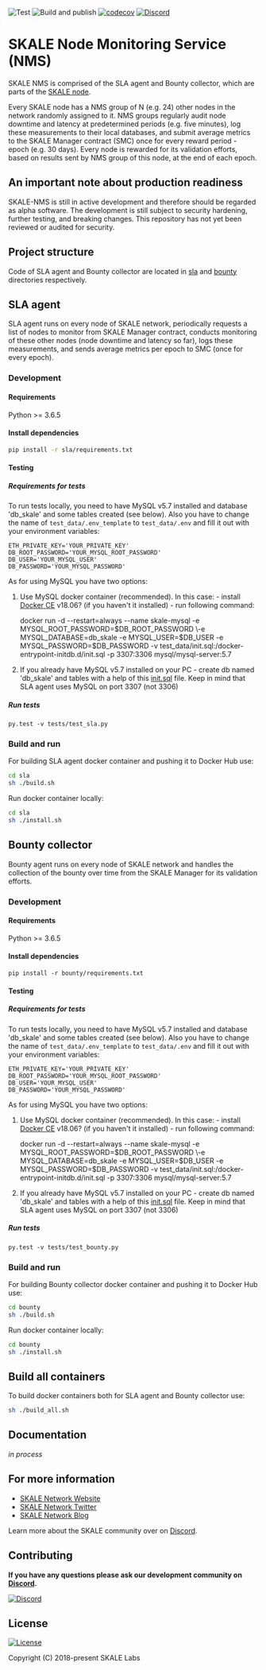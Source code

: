 ![Test](https://github.com/skalenetwork/skale-nms/workflows/Test/badge.svg)
![Build and publish](https://github.com/skalenetwork/skale-nms/workflows/Build%20and%20publish/badge.svg)
[![codecov](https://codecov.io/gh/skalenetwork/skale-nms/branch/develop/graph/badge.svg?token=aPCwLvSCAi)](https://codecov.io/gh/skalenetwork/skale-nms)
[![Discord](https://img.shields.io/discord/534485763354787851.svg)](https://discord.gg/vvUtWJB)

# SKALE Node Monitoring Service (NMS)

SKALE NMS is comprised of the SLA agent and Bounty collector, which are parts of the [SKALE node](https://github.com/skalenetwork/skale-node).

Every SKALE node has a NMS group of N (e.g. 24) other nodes in the network randomly assigned to it. NMS groups regularly audit node downtime and latency at predetermined periods (e.g. five minutes), log these measurements to their local databases, and submit average metrics to the SKALE Manager contract (SMC) once for every reward period - epoch (e.g. 30 days). Every node is rewarded for its validation efforts, based on results sent by NMS group of this node, at the end of each epoch.

## An important note about production readiness

SKALE-NMS is still in active development and therefore should be regarded as alpha software. The development is still subject to security hardening, further testing, and breaking changes. This repository has not yet been reviewed or audited for security.

## Project structure

Code of SLA agent and Bounty collector are located in [sla](https://github.com/skalenetwork/skale-nms/tree/develop/sla) and [bounty](https://github.com/skalenetwork/skale-nms/tree/develop/bounty) directories respectively.  

## SLA agent

SLA agent runs on every node of SKALE network, periodically requests a list of nodes to monitor from SKALE Manager contract, conducts monitoring of these other nodes (node downtime and latency so far), logs these measurements, and sends average metrics per epoch to SMC (once for every epoch).

### Development

#### Requirements

Python >= 3.6.5

#### Install dependencies

```bash
pip install -r sla/requirements.txt
```

#### Testing

##### Requirements for tests

To run tests locally, you need to have MySQL v5.7 installed and database 'db_skale' and some tables created (see below). Also you have to change the name of `test_data/.env_template` to `test_data/.env` and fill it out with your environment variables:

    ETH_PRIVATE_KEY='YOUR_PRIVATE_KEY' 
    DB_ROOT_PASSWORD='YOUR_MYSQL_ROOT_PASSWORD'
    DB_USER='YOUR_MYSQL_USER'
    DB_PASSWORD='YOUR_MYSQL_PASSWORD'

As for using MySQL you have two options:

1.  Use MySQL docker container (recommended). In this case:
    \- install [Docker CE](https://docs.docker.com/install/) v18.06? (if you haven't it installed)
    \- run following command:

    docker run -d --restart=always --name skale-mysql -e MYSQL_ROOT_PASSWORD=$DB_ROOT_PASSWORD 
    \-e MYSQL_DATABASE=db_skale -e MYSQL_USER=$DB_USER -e MYSQL_PASSWORD=$DB_PASSWORD 
    \-v test_data/init.sql:/docker-entrypoint-initdb.d/init.sql -p 3307:3306  mysql/mysql-server:5.7

2.  If you already have MySQL v5.7 installed on your PC - create db named 'db_skale' and tables with a help of this [init.sql](https://github.com/skalenetwork/skale-nms/blob/develop/test_data/init.sql) file. Keep in mind that SLA agent uses MySQL on port 3307 (not 3306)

##### Run tests

    py.test -v tests/test_sla.py

### Build and run

For building SLA agent docker container and pushing it to Docker Hub use:

```bash
cd sla
sh ./build.sh
```

Run docker container locally:

```bash
cd sla
sh ./install.sh
```

## Bounty collector

Bounty agent runs on every node of SKALE network and handles the collection of the bounty over time from the SKALE Manager for its validation efforts.

### Development

#### Requirements

Python >= 3.6.5

#### Install dependencies

    pip install -r bounty/requirements.txt

#### Testing

##### Requirements for tests

To run tests locally, you need to have MySQL v5.7 installed and database 'db_skale' and some tables created (see below). Also you have to change the name of `test_data/.env_template` to `test_data/.env` and fill it out with your environment variables:

    ETH_PRIVATE_KEY='YOUR_PRIVATE_KEY' 
    DB_ROOT_PASSWORD='YOUR_MYSQL_ROOT_PASSWORD'
    DB_USER='YOUR_MYSQL_USER'
    DB_PASSWORD='YOUR_MYSQL_PASSWORD'

As for using MySQL you have two options:

1.  Use MySQL docker container (recommended). In this case:
    \- install [Docker CE](https://docs.docker.com/install/) v18.06? (if you haven't it installed)
    \- run following command:

    docker run -d --restart=always --name skale-mysql -e MYSQL_ROOT_PASSWORD=$DB_ROOT_PASSWORD 
    \-e MYSQL_DATABASE=db_skale -e MYSQL_USER=$DB_USER -e MYSQL_PASSWORD=$DB_PASSWORD 
    \-v test_data/init.sql:/docker-entrypoint-initdb.d/init.sql -p 3307:3306  mysql/mysql-server:5.7

2.  If you already have MySQL v5.7 installed on your PC - create db named 'db_skale' and tables with a help of this [init.sql](https://github.com/skalenetwork/skale-nms/blob/develop/test_data/init.sql) file. Keep in mind that SLA agent uses MySQL on port 3307 (not 3306)

##### Run tests

    py.test -v tests/test_bounty.py

### Build and run

For building Bounty collector docker container and pushing it to Docker Hub use:

```bash
cd bounty
sh ./build.sh
```

Run docker container locally:

```bash
cd bounty
sh ./install.sh
```

## Build all containers

To build docker containers both for SLA agent and Bounty collector use:

```bash
sh ./build_all.sh
```

## Documentation

_in process_

## For more information

-   [SKALE Network Website](https://skale.network)
-   [SKALE Network Twitter](https://twitter.com/SkaleNetwork)
-   [SKALE Network Blog](https://skale.network/blog)

Learn more about the SKALE community over on [Discord](http://skale.chat).

## Contributing

**If you have any questions please ask our development community on [Discord](http://skale.chat).**

[![Discord](https://img.shields.io/discord/534485763354787851.svg)](https://discord.gg/vvUtWJB)

## License

[![License](https://img.shields.io/github/license/skalenetwork/skale-nms.svg)](LICENSE)

Copyright (C) 2018-present SKALE Labs
